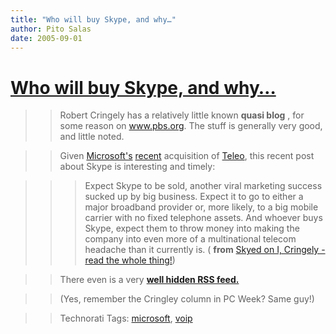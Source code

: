 ```yaml
---
title: "Who will buy Skype, and why…"
author: Pito Salas
date: 2005-09-01
---
```

# [Who will buy Skype, and why…](None)



>>

>> Robert Cringely has a relatively little known **quasi blog** , for some
reason on www.pbs.org. The stuff is generally very good, and little noted.

>>

>> Given [Microsoft's](<http://www.pcmag.com/article2/0,1895,1833440,00.asp>)
[recent](<http://gigaom.com/2005/06/28/microsoft-eyeing-teleo/>) acquisition
of [Teleo](<http://teleo.msn.com/>), this recent post about Skype is
interesting and timely:

>>

>>> Expect Skype to be sold, another viral marketing success sucked up by big
business. Expect it to go to either a major broadband provider or, more
likely, to a big mobile carrier with no fixed telephone assets. And whoever
buys Skype, expect them to throw money into making the company into even more
of a multinational telecom headache than it currently is. ( **from** [Skyed on
I, Cringely - read the whole
thing!](<http://www.pbs.org/cringely/pulpit/pulpit20050728.html>))

>>

>> There even is a very **[well hidden RSS
feed.](<http://www.pbs.org/cringely/pulpit/rss2.xml>)**

>>

>> (Yes, remember the Cringley column in PC Week? Same guy!)

>>

>> Technorati Tags: [microsoft](<http://www.technorati.com/tag/microsoft>),
[voip](<http://www.technorati.com/tag/voip>)


